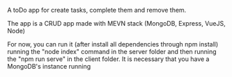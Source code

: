A toDo app for create tasks, complete them and remove them.

The app is a CRUD app made with MEVN stack (MongoDB, Express, VueJS, Node)

For now, you can run it (after install all dependencies through npm install) running the "node index" command in the server folder and then running the "npm run serve" in the client folder. It is necessary that you have a MongoDB's instance running
